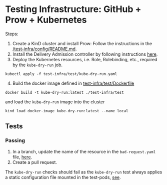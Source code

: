 # Testing Infrastructure: GitHub + Prow + Kubernetes
Steps:
1. Create a KinD cluster and install Prow: Follow the instructions in the [/test-infra/config/README.md](./test-infra/config/README.md).
2. Install the Delivery Admission controller by following instructions [here](./README.md).
3. Deploy the Kubernetes resources, i.e. Role, Rolebinding, etc., required by the `kube-dry-run` job.
```shell
kubectl apply -f test-infra/test/kube-dry-run.yaml
```
4. Build the docker image defined in [test-infra/test/Dockerfile](./test-infra/test/Dockerfile)
```shell
docker build -t kube-dry-run:latest ./test-infra/test
```
and load the `kube-dry-run` image into the cluster
```shell
kind load docker-image kube-dry-run:latest --name local
```

## Tests
### Passing
1. In a branch, update the name of the resource in the `bad-request.yaml` file, [here](./config/samples/good_request.yaml).
2. Create a pull request.

The `kube-dry-run` checks should fail as the `kube-dry-run` test always applies a static configuration file mounted in the
test-pods, [see](./test-infra/test/kube-dry-run.yaml).
